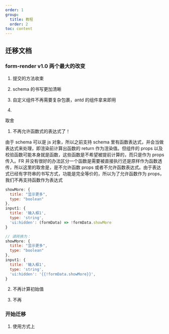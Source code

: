 ```yaml
---
order: 1
group:
  title: 教程
  order: 2
toc: content
---
```


## 迁移文档

### form-render v1.0 两个最大的改变

1. 提交的方法收束

2. schema 的书写更加清晰

3. 自定义组件不再需要复杂包裹，antd 的组件拿来即用

4.

取舍

1. 不再允许函数式的表达式了！

由于 schema 可以是 js 对象，所以之前支持 schema 里有函数表达式，并会当做表达式来处理，即渲染前计算出函数的 return 作为渲染值。但组件的 props 以及校验函数可能本身就是函数，这些函数是不希望被提前计算的，而只是作为 props 传入。FR 并没有很好的办法区分一个函数是需要被直接执行还是原样作为函数透传，所以这里的取舍是，是不允许函数 props 或者不允许函数表达式。由于表达式已经有字符串的书写方式，功能是完全等价的，所以为了允许函数作为 props，我们不再支持函数作为表达式

```js
showMore: {
  title: "显示更多",
  type: "boolean"
},
input1: {
  title: '输入框1',
  type: 'string',
  'ui:hidden': (formData) => !formData.showMore
}

// 请转换为：
showMore: {
  title: "显示更多",
  type: "boolean"
},
input1: {
  title: '输入框1',
  type: 'string',
  'ui:hidden': '{{!formData.showMore}}',
}
```

2. 不再计算初始值

3. 不再

### 开始迁移

1. 使用方式上

<code src='../demo/simple1.jsx'  />

<code src='../demo/simple.jsx'  />

